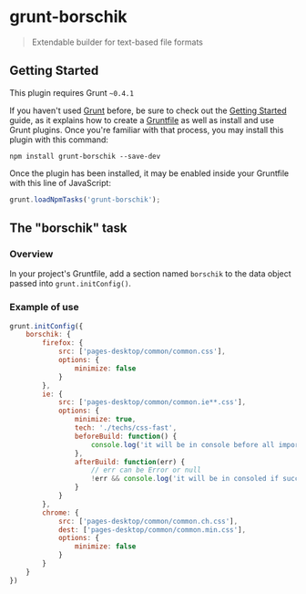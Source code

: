 # grunt-borschik

> Extendable builder for text-based file  formats

## Getting Started
This plugin requires Grunt `~0.4.1`

If you haven't used [Grunt](http://gruntjs.com/) before, be sure to check out the [Getting Started](http://gruntjs.com/getting-started) guide, as it explains how to create a [Gruntfile](http://gruntjs.com/sample-gruntfile) as well as install and use Grunt plugins. Once you're familiar with that process, you may install this plugin with this command:

```shell
npm install grunt-borschik --save-dev
```

Once the plugin has been installed, it may be enabled inside your Gruntfile with this line of JavaScript:

```js
grunt.loadNpmTasks('grunt-borschik');
```

## The "borschik" task

### Overview
In your project's Gruntfile, add a section named `borschik` to the data object passed into `grunt.initConfig()`.

### Example of use

```js
grunt.initConfig({
    borschik: {
        firefox: {
            src: ['pages-desktop/common/common.css'],
            options: {
                minimize: false
            }
        },
        ie: {
            src: ['pages-desktop/common/common.ie**.css'],
            options: {
                minimize: true,
                tech: './techs/css-fast',
                beforeBuild: function() {
                    console.log('it will be in console before all imports');
                },
                afterBuild: function(err) {
                    // err can be Error or null
                    !err && console.log('it will be in consoled if succeed');
                }
            }
        },
        chrome: {
            src: ['pages-desktop/common/common.ch.css'],
            dest: ['pages-desktop/common/common.min.css'],
            options: {
                minimize: false
            }
        }
    }
})
```
